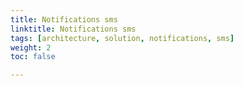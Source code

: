 ```yaml
---
title: Notifications sms
linktitle: Notifications sms
tags: [architecture, solution, notifications, sms]
weight: 2
toc: false

---
```

